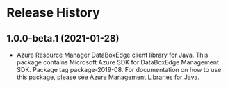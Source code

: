 # Release History

## 1.0.0-beta.1 (2021-01-28)

- Azure Resource Manager DataBoxEdge client library for Java. This package contains Microsoft Azure SDK for DataBoxEdge Management SDK.  Package tag package-2019-08. For documentation on how to use this package, please see [Azure Management Libraries for Java](https://aka.ms/azsdk/java/mgmt).
